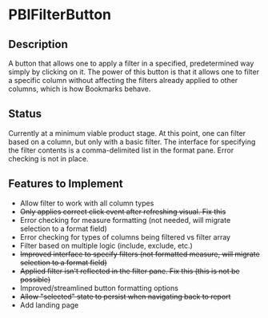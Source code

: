 # PBIFilterButton

## Description
A button that allows one to apply a filter in a specified, predetermined way simply by clicking on it. The power of this button is that it allows one to filter a specific column without affecting the filters already applied to other columns, which is how Bookmarks behave.

## Status
Currently at a minimum viable product stage. At this point, one can filter based on a column, but only with a basic filter. The interface for specifying the filter contents is a comma-delimited list in the format pane. Error checking is not in place.

## Features to Implement
- Allow filter to work with all column types
- ~~Only applies correct click event after refreshing visual. Fix this~~
- Error checking for measure formatting (not needed, will migrate selection to a format field)
- Error checking for types of columns being filtered vs filter array
- Filter based on multiple logic (include, exclude, etc.)
- ~~Improved interface to specify filters (not formatted measure, will migrate selection to a format field)~~
- ~~Applied filter isn't reflected in the filter pane. Fix this (this is not be possible)~~
- Improved/streamlined button formatting options
- ~~Allow "selected" state to persist when navigating back to report~~
- Add landing page